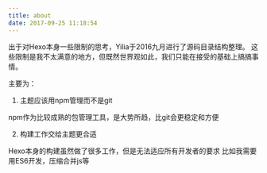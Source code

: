 ```yaml
---
title: about
date: 2017-09-25 11:18:54
---
```

  出于对Hexo本身一些限制的思考，Yilia于2016九月进行了源码目录结构整理。 这些限制是我不太满意的地方，但既然世界观如此，我们只能在接受的基础上搞搞事情。

主要为：

1. 主题应该用npm管理而不是git

npm作为比较成熟的包管理工具，是大势所趋，比git会更稳定和方便

2. 构建工作交给主题更合适

Hexo本身的构建虽然做了很多工作，但是无法适应所有开发者的要求 比如我需要用ES6开发，压缩合并js等